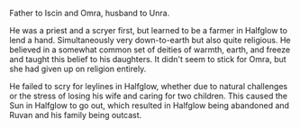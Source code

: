 Father to Iscin and Omra, husband to Unra. 

He was a priest and a scryer first, but learned to be a farmer in Halfglow to lend a hand. Simultaneously very down-to-earth but also quite religious. He believed in a somewhat common set of deities of warmth, earth, and freeze and taught this belief to his daughters. It didn't seem to stick for Omra, but she had given up on religion entirely. 

He failed to scry for leylines in Halfglow, whether due to natural challenges or the stress of losing his wife and caring for two children. This caused the Sun in Halfglow to go out, which resulted in Halfglow being abandoned and Ruvan and his family being outcast. 